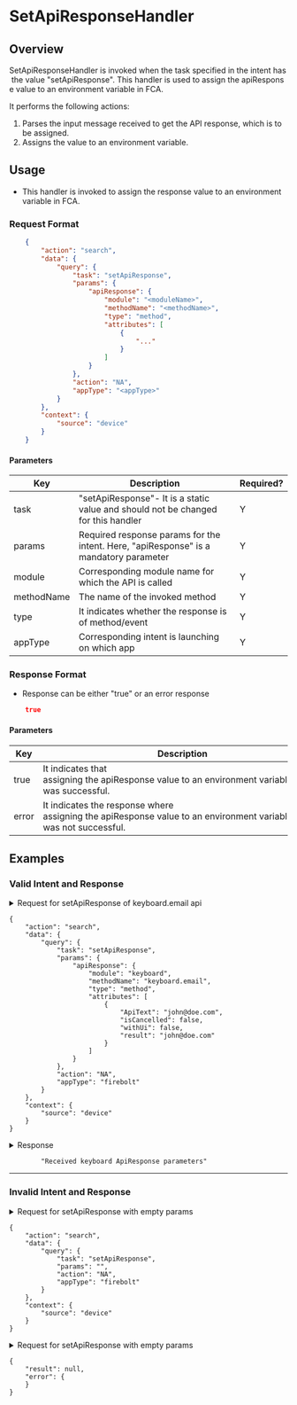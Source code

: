# SetApiResponseHandler 

## Overview

SetApiResponseHandler is invoked when the task specified in the intent has the value "setApiResponse". This handler is used to assign the apiResponse value to an environment variable in FCA.

It performs the following actions:
1. Parses the input message received to get the API response, which is to be assigned.
2. Assigns the value to an environment variable.

## Usage
* This handler is invoked to assign the response value to an environment variable in FCA.

### Request Format

```json
    {
        "action": "search",
        "data": {
            "query": {
                "task": "setApiResponse",
                "params": {
                    "apiResponse": {
                        "module": "<moduleName>",
                        "methodName": "<methodName>",
                        "type": "method",
                        "attributes": [
                            {
                                "..."
                            }
                        ]
                    }
                },
                "action": "NA",
                "appType": "<appType>"
            }
        },
        "context": {
            "source": "device"
        }
    }
```
#### Parameters

| Key                   | Description                                                                              | Required? |
|-----------------------|------------------------------------------------------------------------------------------|-----------|
| task                  | "setApiResponse"- It is a static value and should not be changed for this handler          | Y         |
| params                | Required response params for the intent. Here, "apiResponse" is a mandatory parameter    | Y         |
| module                | Corresponding module name for which the API is called                                    | Y         |
| methodName            | The name of the invoked method                                                           | Y         |
| type                  | It indicates whether the response is of method/event                                     | Y         |
| appType               | Corresponding intent is launching on which app                                           | Y         |

### Response Format
* Response can be either "true" or an error response

```json
    true
```
#### Parameters

| Key                         | Description                                                                                                            |
| --------------------------- | ----------------------------------------------------------------------------------------------------------------       |
| true                        | It indicates that assigning the apiResponse value to an environment variable in FCA was successful.                    |
| error                       | It indicates the response where  assigning the apiResponse value to an environment variable in FCA was not successful. |

## Examples
### Valid Intent and Response

<details>
    <summary>Request for setApiResponse of keyboard.email api</summary>
</details>

    {
        "action": "search",
        "data": {
            "query": {
                "task": "setApiResponse",
                "params": {
                    "apiResponse": {
                        "module": "keyboard",
                        "methodName": "keyboard.email",
                        "type": "method",
                        "attributes": [
                            {
                                "ApiText": "john@doe.com",
                                "isCancelled": false,
                                "withUi": false,
                                "result": "john@doe.com"
                            }
                        ]
                    }
                },
                "action": "NA",
                "appType": "firebolt"
            }
        },
        "context": {
            "source": "device"
        }
    }

<details>
    <summary> Response </summary>
</details>

            "Received keyboard ApiResponse parameters"

----------------------------------------------------------------------------------------------------------------------

### Invalid Intent and Response

<details>
    <summary>Request for setApiResponse with empty params</summary>
</details>

    {
        "action": "search",
        "data": {
            "query": {
                "task": "setApiResponse",
                "params": "",
                "action": "NA",
                "appType": "firebolt"
            }
        },
        "context": {
            "source": "device"
        }
    }

<details>
    <summary>Request for setApiResponse with empty params</summary>
</details>

    {
        "result": null,
        "error": {
        }
    }
